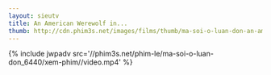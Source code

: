 ```yaml
---
layout: sieutv
title: An American Werewolf in...
thumb: http://cdn.phim3s.net/images/films/thumb/ma-soi-o-luan-don-an-american-werewolf-in-london-1981.jpg
---
```

{% include jwpadv src='//phim3s.net/phim-le/ma-soi-o-luan-don_6440/xem-phim//video.mp4' %}